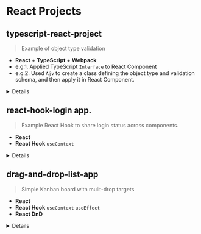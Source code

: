 # React Projects
## typescript-react-project  
> Example of object type validation
* **React** + **TypeScript** + **Webpack**
* e.g.1. Applied TypeScript ```Interface``` to React Component
* e.g.2. Used ```Ajv``` to create a class defining the object type and validation schema, and then apply it in React Component.
<details>  
  
### Useful commands
````
npm link typescript
````
````
npm run magic
````
### Reference
https://blog.logrocket.com/how-use-typescript-react-tutorial-examples/

  https://ajv.js.org/guide/getting-started.html

</details>


## react-hook-login app. 
> Example React Hook to share login status across components. 
* **React** 
* **React Hook** ```useContext```
  
<details> 
  
### Commands to start the app
````
run npm install
run npm start
````

### Reference
https://www.developerway.com/posts/how-to-use-memo-use-callback
  
</details>


## drag-and-drop-list-app
> Simple Kanban board with mulit-drop targets
* **React** 
* **React Hook** ```useContext``` ```useEffect```
* **React DnD** 

<details> 

### Reference
https://react-dnd.github.io/react-dnd

</details>

